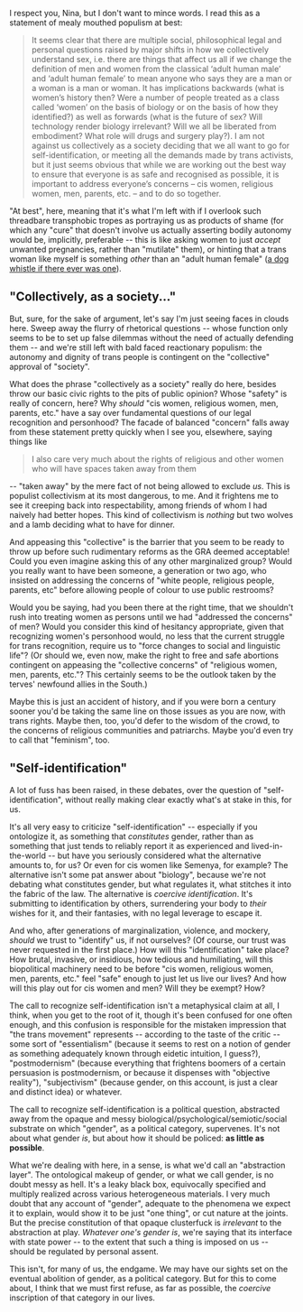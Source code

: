 I respect you, Nina, but I don't want to mince words. I read this as a
statement of mealy mouthed populism at best:

> It seems clear that there are multiple social, philosophical legal and personal
> questions raised by major shifts in how we collectively understand sex, i.e.
> there are things that affect us all if we change the definition of men and women
> from the classical ‘adult human male’ and ‘adult human female’ to mean anyone
> who says they are a man or a woman is a man or woman. It has implications
> backwards (what is women’s history then? Were a number of people treated as a
> class called ‘women’ on the basis of biology or on the basis of how they
> identified?) as well as forwards (what is the future of sex? Will technology
> render biology irrelevant? Will we all be liberated from embodiment? What role
> will drugs and surgery play?). I am not against us collectively as a society
> deciding that we all want to go for self-identification, or meeting all the
> demands made by trans activists, but it just seems obvious that while we are
> working out the best way to ensure that everyone is as safe and recognised as
> possible, it is important to address everyone’s concerns – cis women, religious
> women, men, parents, etc. – and to do so together.


"At best", here, meaning that it's what I'm left with if I overlook such
threadbare transphobic tropes as portraying us as products of shame (for
which any "cure" that doesn't involve us actually asserting bodily autonomy
would be, implicitly, preferable -- this is like asking women to just *accept*
unwanted pregnancies, rather than "mutilate" them), or hinting that a trans
woman like myself is something *other* than an "adult human female" 
([a dog whistle if there ever was one](https://www.google.com/search?q=%22adult+human+female%22)).

## "Collectively, as a society..."


But, sure, for the sake of argument, let's say I'm just seeing faces in clouds
here. Sweep away the flurry of rhetorical questions -- whose function only seems
to be to set up false dilemmas without the need of actually defending them --
and we're still left with bald faced reactionary populism: the autonomy and
dignity of trans people is contingent on the "collective" approval of "society".

What does the phrase "collectively as a society" really do here, besides throw
our basic civic rights to the pits of public opinion? Whose "safety" is really
of concern, here? Why *should* "cis women, religious women, men, parents, etc."
have a say over fundamental questions of our legal recognition and personhood?
The facade of balanced "concern" falls away from these statement pretty quickly
when I see you, elsewhere, saying things like

> I also care very much about the rights of religious and other women who will
> have spaces taken away from them

-- "taken away" by the mere fact of not being allowed to exclude *us*. This is
populist collectivism at its most dangerous, to me. And it frightens me to see
it creeping back into respectability, among friends of whom I had naively had
better hopes. This kind of collectivism is *nothing* but two wolves and a
lamb deciding what to have for dinner.


And appeasing this "collective" is the barrier that you seem to be ready to
throw up before such rudimentary reforms as the GRA deemed acceptable! Could you
even imagine asking this of any other marginalized group? Would you really want
to have been someone, a generation or two ago, who insisted on addressing the
concerns of "white people, religious people, parents, etc" before allowing
people of colour to use public restrooms?

Would you be saying, had you been there at the right time, that we shouldn't
rush into treating women as persons until we had "addressed the concerns" of
men? Would you consider this kind of hesitancy appropriate, given that
recognizing women's personhood would, no less that the current struggle for
trans recognition, require us to "force changes to social and linguistic life"?
(Or should we, even now, make the right to free and safe abortions contingent on
appeasing the "collective concerns" of "religious women, men, parents, etc."?
This certainly seems to be the outlook taken by the terves' newfound allies in
the South.)

Maybe this is just an accident of history, and if you were born a century sooner
you'd be taking the same line on those issues as you are now, with trans rights.
Maybe then, too, you'd defer to the wisdom of the crowd, to the concerns of
religious communities and patriarchs. Maybe you'd even try to call that
"feminism", too.

## "Self-identification"

A lot of fuss has been raised, in these debates, over the question of
"self-identification", without really making clear exactly what's at
stake in this, for us.

It's all very easy to criticize "self-identification" -- especially if you
ontologize it, as something that *constitutes* gender, rather than as something
that just tends to reliably report it as experienced and lived-in-the-world
-- but have you seriously considered what the
alternative amounts to, for us? Or even for cis women like Semenya, for example?
The alternative isn't some pat answer about "biology", because we're not
debating what constitutes gender, but what regulates it, what stitches it into
the fabric of the law. The alternative is *coercive identification*. It's
submitting to identification by others, surrendering your body to *their* wishes
for it, and their fantasies, with no legal leverage to escape it.

And who, after generations of marginalization, violence, and mockery, *should*
we trust to "identify" us, if not ourselves? (Of course, our trust was never
requested in the first place.) How will this "identification" take place? 
How brutal, invasive, or insidious, how tedious and humiliating, will this
biopolitical machinery need to be before "cis women, religious women, men,
parents, etc." feel "safe" enough to just let us live our lives? And how will
this play out for cis women and men? Will they be exempt? How?


The call to recognize self-identification isn't a metaphysical claim at all, I
think, when you get to the root of it, though it's been confused for one often
enough, and this confusion is responsible for the mistaken impression that "the
trans movement" represents -- according to the taste of the critic -- some sort
of "essentialism" (because it seems to rest on a notion of gender as something
adequately known through eidetic intuition, I guess?), "postmodernism" (because
everything that frightens boomers of a certain persuasion is postmodernism, or
because it dispenses with "objective reality"), "subjectivism" (because gender,
on this account, is just a clear and distinct idea) or whatever.

The call to recognize self-identification is a political question, abstracted
away from the opaque and messy biological/psychological/semiotic/social substrate
on which "gender", as a political category, supervenes. It's not about what
gender *is*, but about how it should be policed: **as little as possible**.

What we're dealing with here, in a sense, is what we'd call an "abstraction
layer". The ontological makeup of gender, or what we call gender, is no doubt
messy as hell. It's a leaky black box, equivocally specified and multiply
realized across various heterogeneous materials. I very much doubt that any
account of "gender", adequate to the phenomena we expect it to explain, would
show it to be just "one thing", or cut nature at the joints. But the precise
constitution of that opaque clusterfuck is *irrelevant* to the abstraction at
play. *Whatever one's gender is*, we're saying that its interface with state
power -- to the extent that such a thing is imposed on us -- should be regulated
by personal assent.

This isn't, for many of us, the endgame. We may have our sights set on the
eventual abolition of gender, as a political category. But for this to come
about, I think that we must first refuse, as far as possible, the *coercive*
inscription of that category in our lives. 

